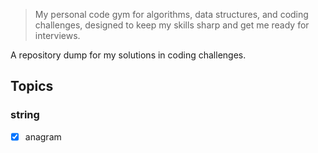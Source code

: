 > My personal code gym for algorithms, data structures, and coding challenges, designed to keep my skills sharp and get me ready for interviews.

A repository dump for my solutions in coding challenges.

## Topics

### string
- [x] anagram
